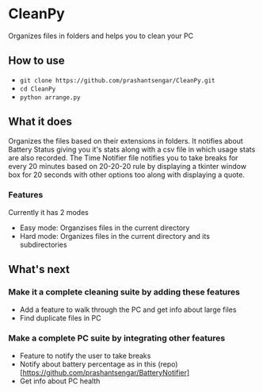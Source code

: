 # CleanPy
Organizes files in folders and helps you to clean your PC

## How to use
- `git clone https://github.com/prashantsengar/CleanPy.git`
- `cd CleanPy`
- `python arrange.py`

## What it does
Organizes the files based on their extensions in folders. It notifies about Battery Status giving you it's stats along with a csv file in which usage stats are also recorded. The Time Notifier file notifies you to take breaks for every 20 minutes based on 20-20-20 rule by displaying a tkinter window box for 20 seconds with other options too along with displaying a quote.

### Features
Currently it has 2 modes

- Easy mode: Organzises files in the current directory
- Hard mode: Organizes files in the current directory and its subdirectories

## What's next

### Make it a complete cleaning suite by adding these features
- Add a feature to walk through the PC and get info about large files
- Find duplicate files in PC

### Make a complete PC suite by integrating other features
- Feature to notify the user to take breaks
- Notify about battery percentage as in this (repo)[https://github.com/prashantsengar/BatteryNotifier]
- Get info about PC health
